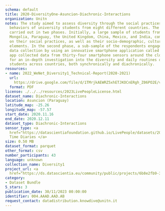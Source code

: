 ```yaml
---
schema: default
title: 2020-DiversityOne-Asuncion-Diachronic-Interactions
organization: Unitn
notes: The study aimed to assess diversity through the social practices and daily
  behaviors of university students from eight different countries. The research was
  carried out in two phases. Initially, a large sample of students from Denmark, Italy,
  Mongolia, Paraguay, the United Kingdom, China, Mexico, and India, completed a survey
  on their social practices, as well as their socio-demographic, cultural, and psychological
  elements. In the second phase, a sub-sample of the respondents engaged in a four-week
  data collection by using an innovative smartphone application called iLog. This
  app collected data from thirty-four smartphone sensors around the clock, allowing
  for an in-depth investigation into the diversity and daily routines of university
  students across countries, both synchronically and diachronically.
resources:
- name: 2022_WeNet_Diversity1_Technical-Report(2020-2021)
  url: 
    https://drive.google.com/file/d/1TMrjkAEWRZ5xhETJKOCnERgh_Z06PO2E/view?usp=drive_link
  format: PDF
license: ./../../resources/2023LivePeopleLicense.html
dataset_name: Diachronic-Interactions
location: Asuncion (Paraguay)
latitude_map: -25.26
longitude_map: -57.57
start_date: 2020.11.16
end_date: 2020.12.11
dataset_type: Diachronic-Interactions
sensor_type: <a 
  href="https://datascientiafoundation.github.io/LivePeople/datasets/2020-DV1-Asunci%C3%B3n-Time%20Diaries/">
  Time Diaries </a>
size: 0.50 MB
dataset_format: parquet
other_format: csv
number_participants: 43
language: unknown
collection_name: Diversity1
project_url: <a 
  href="https://ds.datascientia.eu/community/public/projects/6b8e2fb9-30d9-4fdb-9116-0cc7cc00ba3e">https://ds.datascientia.eu/community/public/projects/6b8e2fb9-30d9-4fdb-9116-0cc7cc00ba3e</a>
category:
- Dataset Bundle
5_stars: 3
publication_date: 30/11/2023 00:00:00
identifier: 004.AAAD.AAD.AB
request_contact: datadistribution.knowdive@unitn.it
---
```


